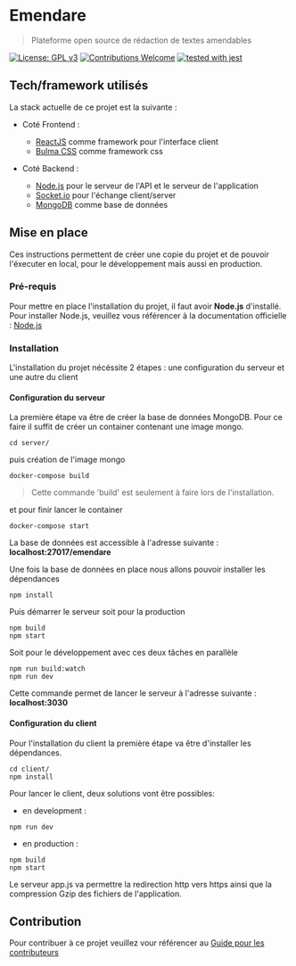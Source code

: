 # Emendare

> Plateforme open source de rédaction de textes amendables

[![License: GPL v3](https://img.shields.io/badge/License-GPL%20v3-blue.svg)](https://www.gnu.org/licenses/gpl-3.0) [![Contributions Welcome](https://img.shields.io/badge/contributions-welcome-brightgreen.svg?style=flat)](https://gitlab.com/emendare/emendare/issues) [![tested with jest](https://img.shields.io/badge/tested_with-jest-99424f.svg)](https://github.com/facebook/jest)

## Tech/framework utilisés

La stack actuelle de ce projet est la suivante :

- Coté Frontend :

  - [ReactJS](https://reactjs.org/) comme framework pour l'interface client
  - [Bulma CSS](https://bulma.io/) comme framework css

- Coté Backend :
  - [Node.js](https://nodejs.org/en/) pour le serveur de l'API et le serveur de l'application
  - [Socket.io](https://socket.io/) pour l'échange client/server
  - [MongoDB](https://www.mongodb.com/fr) comme base de données

## Mise en place

Ces instructions permettent de créer une copie du projet et de pouvoir l'éxecuter en local, pour le développement mais aussi en production.

### Pré-requis

Pour mettre en place l'installation du projet, il faut avoir **Node.js** d'installé.
Pour installer Node.js, veuillez vous référencer à la documentation officielle : [Node.js](https://nodejs.org/en/)

### Installation

L'installation du projet nécéssite 2 étapes : une configuration du serveur et une autre du client

#### Configuration du serveur

La première étape va être de créer la base de données MongoDB. Pour ce faire il suffit de créer un container contenant une image mongo.

```
cd server/
```

puis création de l'image mongo

```
docker-compose build
```

> Cette commande 'build' est seulement à faire lors de l'installation.

et pour finir lancer le container

```
docker-compose start
```

La base de données est accessible à l'adresse suivante : **localhost:27017/emendare**

Une fois la base de données en place nous allons pouvoir installer les dépendances

```
npm install
```

Puis démarrer le serveur soit pour la production

```
npm build
npm start
```

Soit pour le développement avec ces deux tâches en parallèle

```
npm run build:watch
npm run dev
```

Cette commande permet de lancer le serveur à l'adresse suivante : **localhost:3030**

#### Configuration du client

Pour l'installation du client la première étape va être d'installer les dépendances.

```
cd client/
npm install
```

Pour lancer le client, deux solutions vont être possibles:

- en development :

```
npm run dev
```

- en production :

```
npm build
npm start
```

Le serveur app.js va permettre la redirection http vers https ainsi que la compression Gzip des fichiers de l'application.

## Contribution

Pour contribuer à ce projet veuillez vour référencer au [Guide pour les contributeurs](https://gitlab.com/emendare/emendare/blob/master/CONTRIBUTING.md)

